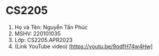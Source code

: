 # CS2205
1. Họ và Tên: Nguyễn Tấn Phúc
2. MSHV: 220101035
3. Lớp: CS2205.APR2023
4. (Link YouTube video) [https://youtu.be/9odfH74w4Hw]
